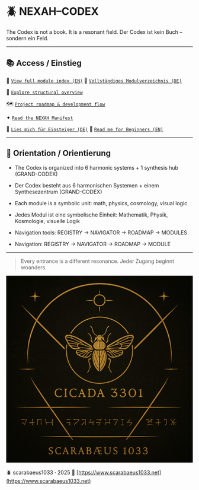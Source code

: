 # 🪲 NEXAH–CODEX

The Codex is not a book. It is a resonant field.
Der Codex ist kein Buch – sondern ein Feld.

---

## 📚 Access / Einstieg

📘 [`View full module index (EN)`](📘%20NEXAH-CODEX%20MODULE%20REGISTRY.md)
📘 [`Vollständiges Modulverzeichnis (DE)`](📘%20NEXAH-CODEX%20MODULVERZEICHNIS.md)

🧭 [`Explore structural overview`](🧭%20NEXAH%20NAVIGATOR.md)

🗺️ [`Project roadmap & development flow`](🗺️%20ROADMAP.md)

✦ [`Read the NEXAH Manifest`](✦%20NEXAH-MANIFEST%20✦.md)

📎 [`Lies mich für Einsteiger (DE)`](📎%20LIES%20MICH%20für%20EINSTEIGER.md)
📎 [`Read me for Beginners (EN)`](📎%20READ%20ME%20for%20BEGINNERS.md)

---

## 🧩 Orientation / Orientierung

* The Codex is organized into 6 harmonic systems + 1 synthesis hub (GRAND-CODEX)

* Der Codex besteht aus 6 harmonischen Systemen + einem Synthesezentrum (GRAND-CODEX)

* Each module is a symbolic unit: math, physics, cosmology, visual logic

* Jedes Modul ist eine symbolische Einheit: Mathematik, Physik, Kosmologie, visuelle Logik

* Navigation tools: REGISTRY → NAVIGATOR → ROADMAP → MODULES

* Navigation: REGISTRY → NAVIGATOR → ROADMAP → MODULE

---

> Every entrance is a different resonance.
> Jeder Zugang beginnt woanders.

<p align="center">
  <img src="./cikada-scarabaeus.png" width="600" alt="Cikada Scarabäus Codex">
</p>

🪲 scarabaeus1033 · 2025
🔗 [https://www.scarabaeus1033.net](https://www.scarabaeus1033.net)
